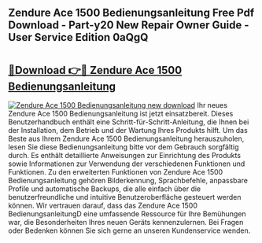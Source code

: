 ## Zendure Ace 1500 Bedienungsanleitung Free Pdf Download - Part-y20 New Repair Owner Guide - User Service Edition 0aQgQ

# <h2><a href="http://df3xvib.blite.top/?on=Zendure+Ace+1500+Bedienungsanleitung">🔗Download 👉🔴 Zendure Ace 1500 Bedienungsanleitung</a></h2>

[![Zendure Ace 1500 Bedienungsanleitung new download](https://i.imgur.com/lujVjoI.png)](http://df3xvib.blite.top/?on=Zendure+Ace+1500+Bedienungsanleitung)
Ihr neues Zendure Ace 1500 Bedienungsanleitung ist jetzt einsatzbereit. Dieses Benutzerhandbuch enthält eine Schritt-für-Schritt-Anleitung, die Ihnen bei der Installation, dem Betrieb und der Wartung Ihres Produkts hilft. Um das Beste aus Ihrem Zendure Ace 1500 Bedienungsanleitung herauszuholen, lesen Sie diese Bedienungsanleitung bitte vor dem Gebrauch sorgfältig durch. Es enthält detaillierte Anweisungen zur Einrichtung des Produkts sowie Informationen zur Verwendung der verschiedenen Funktionen und Funktionen. Zu den erweiterten Funktionen von Zendure Ace 1500 Bedienungsanleitung gehören Bilderkennung, Sprachbefehle, anpassbare Profile und automatische Backups, die alle einfach über die benutzerfreundliche und intuitive Benutzeroberfläche gesteuert werden können. Wir vertrauen darauf, dass das Zendure Ace 1500 BedienungsanleitungD eine umfassende Ressource für Ihre Bemühungen war, die Besonderheiten Ihres neuen Geräts kennenzulernen. Bei Fragen oder Bedenken können Sie sich gerne an unseren Kundenservice wenden.

